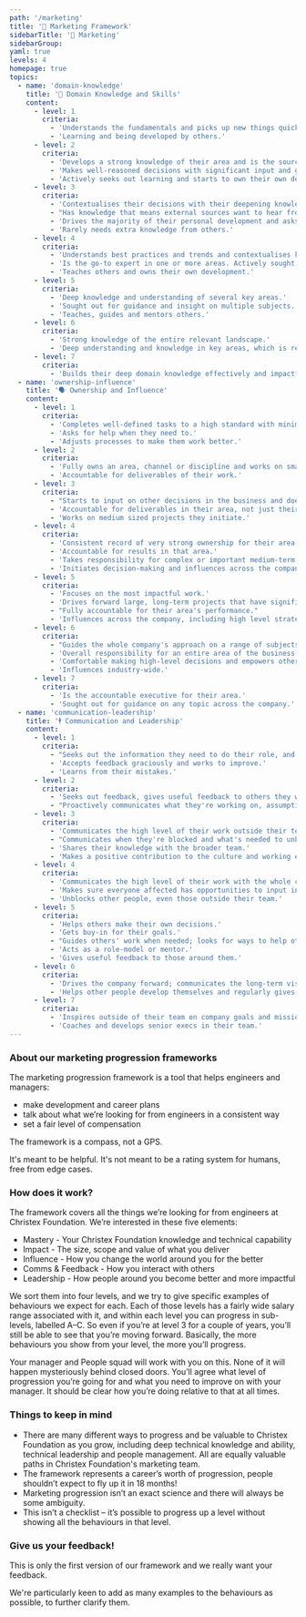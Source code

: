 ```yaml
---
path: '/marketing'
title: '🎉 Marketing Framework'
sidebarTitle: '🎉 Marketing'
sidebarGroup:
yaml: true
levels: 4
homepage: true
topics:
  - name: 'domain-knowledge'
    title: '🧠 Domain Knowledge and Skills'
    content:
      - level: 1
        criteria:
          - 'Understands the fundamentals and picks up new things quickly.'
          - 'Learning and being developed by others.'
      - level: 2
        criteria:
          - 'Develops a strong knowledge of their area and is the source of wisdom.'
          - 'Makes well-reasoned decisions with significant input and guidance from others.'
          - 'Actively seeks out learning and starts to own their own development.'
      - level: 3
        criteria:
          - 'Contextualises their decisions with their deepening knowledge of other areas of the business related to their work.'
          - "Has knowledge that means external sources want to hear from them, independent of Christex Foundation's success."
          - 'Drives the majority of their personal development and asks for feedback and input at the right time.'
          - 'Rarely needs extra knowledge from others.'
      - level: 4
        criteria:
          - 'Understands best practices and trends and contextualises knowledge within the wider business.'
          - 'Is the go-to expert in one or more areas. Actively sought out by others for input and guidance on their area.'
          - 'Teaches others and owns their own development.'
      - level: 5
        criteria:
          - 'Deep knowledge and understanding of several key areas.'
          - 'Sought out for guidance and insight on multiple subjects.'
          - 'Teaches, guides and mentors others.'
      - level: 6
        criteria:
          - 'Strong knowledge of the entire relevant landscape.'
          - 'Deep understanding and knowledge in key areas, which is recognised internally and externally.'
      - level: 7
        criteria:
          - 'Builds their deep domain knowledge effectively and impactfully into the wider business context, with a deep understanding of the company goals, challenges and opportunities.'
  - name: 'ownership-influence'
    title: '🗣️ Ownership and Influence'
    content:
      - level: 1
        criteria:
          - 'Completes well-defined tasks to a high standard with minimal direction.'
          - 'Asks for help when they need to.'
          - 'Adjusts processes to make them work better.'
      - level: 2
        criteria:
          - 'Fully owns an area, channel or discipline and works on small to medium projects and types of work with guidance from others.'
          - 'Accountable for deliverables of their work.'
      - level: 3
        criteria:
          - "Starts to input on other decisions in the business and doesn't need to ask to be involved."
          - 'Accountable for deliverables in their area, not just their specific work.'
          - 'Works on medium sized projects they initiate.'
      - level: 4
        criteria:
          - 'Consistent record of very strong ownership for their area.'
          - 'Accountable for results in that area.'
          - 'Takes responsibility for complex or important medium-term projects.'
          - 'Initiates decision-making and influences across the company.'
      - level: 5
        criteria:
          - 'Focuses on the most impactful work.'
          - 'Drives forward large, long-term projects that have significant impact on the business.'
          - "Fully accountable for their area's performance."
          - 'Influences across the company, including high level strategy.'
      - level: 6
        criteria:
          - "Guides the whole company's approach on a range of subjects."
          - 'Overall responsibility for an entire area of the business.'
          - 'Comfortable making high-level decisions and empowers others to make decisions.'
          - 'Influences industry-wide.'
      - level: 7
        criteria:
          - 'Is the accountable executive for their area.'
          - 'Sought out for guidance on any topic across the company.'
  - name: 'communication-leadership'
    title: '🕴️ Communication and Leadership'
    content:
      - level: 1
        criteria:
          - "Seeks out the information they need to do their role, and communicates what they're doing with the people affected."
          - 'Accepts feedback graciously and works to improve.'
          - 'Learns from their mistakes.'
      - level: 2
        criteria:
          - 'Seeks out feedback, gives useful feedback to others they work with.'
          - "Proactively communicates what they're working on, assumptions they've made, and decisions they've made on the direction of their work."
      - level: 3
        criteria:
          - 'Communicates the high level of their work outside their team and proactively seeks out challenges.'
          - "Communicates when they're blocked and what's needed to unblock them."
          - 'Shares their knowledge with the broader team.'
          - 'Makes a positive contribution to the culture and working environment.'
      - level: 4
        criteria:
          - 'Communicates the high level of their work with the whole company.'
          - 'Makes sure everyone affected has opportunities to input into relevant decisions.'
          - 'Unblocks other people, even those outside their team.'
      - level: 5
        criteria:
          - 'Helps others make their own decisions.'
          - 'Gets buy-in for their goals.'
          - "Guides others' work when needed; looks for ways to help other people in the team to really shine and develop their own skills."
          - 'Acts as a role-model or mentor.'
          - 'Gives useful feedback to those around them.'
      - level: 6
        criteria:
          - 'Drives the company forward; communicates the long-term vision.'
          - 'Helps other people develop themselves and regularly gives insightful, useful feedback to people across the company.'
      - level: 7
        criteria:
          - 'Inspires outside of their team on company goals and mission.'
          - 'Coaches and develops senior execs in their team.'
---
```


### About our marketing progression frameworks

The marketing progression framework is a tool that helps engineers and managers:

- make development and career plans
- talk about what we’re looking for from engineers in a consistent way
- set a fair level of compensation

The framework is a compass, not a GPS.

It's meant to be helpful. It's not meant to be a rating system for humans, free from edge cases.

### How does it work?

The framework covers all the things we’re looking for from engineers at Christex Foundation. We’re interested in these five elements:

- Mastery - Your Christex Foundation knowledge and technical capability
- Impact - The size, scope and value of what you deliver
- Influence - How you change the world around you for the better
- Comms & Feedback - How you interact with others
- Leadership - How people around you become better and more impactful

We sort them into four levels, and we try to give specific examples of behaviours we expect for each. Each of those levels has a fairly wide salary range associated with it, and within each level you can progress in sub-levels, labelled A–C. So even if you’re at level 3 for a couple of years, you’ll still be able to see that you’re moving forward. Basically, the more behaviours you show from your level, the more you’ll progress.

Your manager and People squad will work with you on this. None of it will happen mysteriously behind closed doors. You’ll agree what level of progression you’re going for and what you need to improve on with your manager. It should be clear how you’re doing relative to that at all times.

### Things to keep in mind

- There are many different ways to progress and be valuable to Christex Foundation as you grow, including deep technical knowledge and ability, technical leadership and people management. All are equally valuable paths in Christex Foundation's marketing team.
- The framework represents a career’s worth of progression, people shouldn’t expect to fly up it in 18 months!
- Marketing progression isn’t an exact science and there will always be some ambiguity.
- This isn’t a checklist – it’s possible to progress up a level without showing all the behaviours in that level.

### Give us your feedback!

This is only the first version of our framework and we really want your feedback.

We're particularly keen to add as many examples to the behaviours as possible, to further clarify them.
